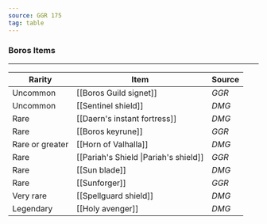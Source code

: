 ```yaml
---
source: GGR 175
tag: table
---
```


### Boros Items
---
|Rarity|Item|Source|
|----|----------|----|
|Uncommon|[[Boros Guild signet]]|_GGR_|
|Uncommon|[[Sentinel shield]]|_DMG_|
|Rare|[[Daern's instant fortress]]|_DMG_|
|Rare|[[Boros keyrune]]|_GGR_|
|Rare or greater|[[Horn of Valhalla]]|_DMG_|
|Rare|[[Pariah's Shield \|Pariah's shield]]|_GGR_|
|Rare|[[Sun blade]]|_DMG_|
|Rare|[[Sunforger]]|_GGR_|
|Very rare|[[Spellguard shield]]|_DMG_|
|Legendary|[[Holy avenger]]|_DMG_|
